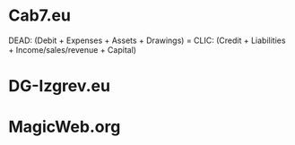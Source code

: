 # Cab7.eu
DEAD: (Debit + Expenses + Assets + Drawings) = CLIC: (Credit + Liabilities + Income/sales/revenue + Capital)

# DG-Izgrev.eu

# MagicWeb.org
